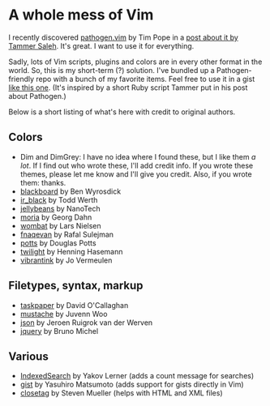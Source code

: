 # A whole mess of Vim

I recently discovered [pathogen.vim](http://github.com/tpope/vim-pathogen) by Tim Pope in a [post about it by Tammer Saleh](http://tammersaleh.com/posts/the-modern-vim-config-with-pathogen). It's great. I want to use it for everything.

Sadly, lots of Vim scripts, plugins and colors are in every other format in the world. So, this is my short-term (?) solution. I've bundled up a Pathogen-friendly repo with a bunch of my favorite items. Feel free to use it in a gist [like this one](). (It's inspired by a short Ruby script Tammer put in his post about Pathogen.)

Below is a short listing of what's here with credit to original authors.

## Colors

+ Dim and DimGrey: I have no idea where I found these, but I like them *a lot*. If I find out who wrote these, I'll add credit info. If you wrote these themes, please let me know and I'll give you credit. Also, if you wrote them: thanks.
+ [blackboard](http://www.vim.org/scripts/script.php?script_id=2280) by Ben Wyrosdick
+ [ir_black](http://blog.infinitered.com/entries/show/8) by Todd Werth
+ [jellybeans](http://www.vim.org/scripts/script.php?script_id=2555) by NanoTech
+ [moria](http://www.vim.org/scripts/script.php?script_id=1464) by Georg Dahn
+ [wombat](http://www.vim.org/scripts/script.php?script_id=1778) by Lars Nielsen
+ [fnaqevan](http://www.vim.org/scripts/script.php?script_id=469) by Rafal Sulejman
+ [potts](http://www.vim.org/scripts/script.php?script_id=285) by Douglas Potts
+ [twilight](http://www.vim.org/scripts/script.php?script_id=1677) by Henning Hasemann
+ [vibrantink](http://www.vim.org/scripts/script.php?script_id=1794) by Jo Vermeulen

## Filetypes, syntax, markup

+ [taskpaper](http://www.vim.org/scripts/script.php?script_id=2027) by David O'Callaghan
+ [mustache](http://github.com/juvenn/mustache.vim) by Juvenn Woo
+ [json](http://www.vim.org/scripts/script.php?script_id=1945) by Jeroen Ruigrok van der Werven
+ [jquery](http://www.vim.org/scripts/script.php?script_id=2416) by Bruno Michel

## Various

+ [IndexedSearch](http://www.vim.org/scripts/script.php?script_id=1682) by Yakov Lerner (adds a count message for searches)
+ [gist](http://www.vim.org/scripts/script.php?script_id=2423) by Yasuhiro Matsumoto (adds support for gists directly in Vim)
+ [closetag](http://www.vim.org/scripts/script.php?script_id=13) by Steven Mueller (helps with HTML and XML files)
